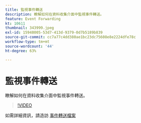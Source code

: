 ```yaml
---
title: 監視事件轉送
description: 瞭解如何在資料收集介面中監視事件轉送。
feature: Event Forwarding
kt: 10611
thumbnail: 343999.jpeg
exl-id: 15948005-53d7-413d-9379-0d7b5189b839
source-git-commit: cc7a77c4dd380ae1bc23dc75608e8e2224dfe78c
workflow-type: tm+mt
source-wordcount: '44'
ht-degree: 63%

---
```


# 監視事件轉送

瞭解如何在資料收集介面中監視事件轉送。

>[!VIDEO](https://video.tv.adobe.com/v/343999?quality=12&learn=on)

如需詳細資訊，請造訪 [事件轉送檔案](https://experienceleague.adobe.com/docs/experience-platform/tags/event-forwarding/overview.html)
